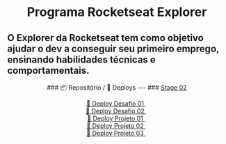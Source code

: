 <h1 align="center">Programa Rocketseat Explorer</h1>

**O Explorer da Rocketseat tem como objetivo ajudar o dev a conseguir seu primeiro emprego, ensinando habilidades técnicas e comportamentais.**
---
<div align="center">
### 📦 Repositório / 🚀 Deploys
---
### <a href="https://github.com/Gabriel-Bueno32/explorer-rocketseat/tree/main/Stage-02"> Stage 02 </a>

<a href="https://github.com/Gabriel-Bueno32/explorer-rocketseat/tree/main/Stage-02/Desafio-01"> 🚀 Deploy Desafio 01 </a>&nbsp; </br>
<a href="https://github.com/Gabriel-Bueno32/explorer-rocketseat/tree/main/Stage-02/Desafio-02"> 🚀 Deploy Desafio 02 </a>&nbsp; </br>
<a href="https://renyzeraa.github.io/rocketseat-explorer/Stage02/aula1"> 🚀 Deploy Projeto 01 </a>&nbsp; </br>
<a href="https://renyzeraa.github.io/rocketseat-explorer/Stage02/aula1"> 🚀 Deploy Projeto 02 </a>&nbsp; </br>
<a href="https://renyzeraa.github.io/rocketseat-explorer/Stage02/aula1"> 🚀 Deploy Projeto 03 </a>&nbsp; </br>

</div>

